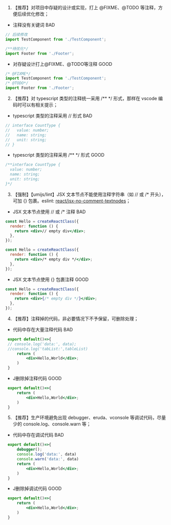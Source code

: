 1. 【推荐】对项目中存疑的设计或实现，打上 @FIXME、@TODO 等注释，方便后续优化修改；

- 注释没有关键词 <Badge type="error">BAD</Badge>

```jsx | pure
// 后续修改
import TestComponent from './TestComponent';

/**待优化*/
import Footer from './Footer';
```

- 对存疑设计打上@FIXME、@TODO等注释 <Badge type="success">GOOD</Badge>

```jsx | pure
/* @FIXME*/
import TestComponent from './TestComponent';
/* @TODO*/
import Footer from './Footer';
```

2. 【推荐】对 typescript 类型的注释统一采用 /\*\* \*/ 形式，那样在 vscode 编码时可以有相关提示；


-  typescript 类型的注释采用 // 形式 <Badge type="error">BAD</Badge>

```jsx | pure
// interface CountType {
//   value: number;
//   name: string;
//   unit: string;
// }
```


- typescript 类型的注释采用 /\*\* \*/ 形式 <Badge type="success">GOOD</Badge>

```jsx | pure
/**interface CountType {
  value: number;
  name: string;
  unit: string;
}*/
```

3. 【强制】【umijs/lint】JSX 文本节点不能使用注释字符串（如 // 或 /\* 开头），可加 {} 包裹。eslint: [react/jsx-no-comment-textnodes](https://github.com/jsx-eslint/eslint-plugin-react/blob/master/docs/rules/jsx-no-comment-textnodes.md)；

- JSX 文本节点使用 // 或 /\* 注释 <Badge type="error">BAD</Badge>

```jsx | pure
const Hello = createReactClass({
  render: function () {
    return <div>// empty div</div>;
  },
});

const Hello = createReactClass({
  render: function () {
    return <div>/* empty div */</div>;
  },
});
```

- JSX 文本节点使用 {} 包裹注释 <Badge type="success">GOOD</Badge>

```jsx | pure
const Hello = createReactClass({
  render: function () {
    return <div>{/* empty div */}</div>;
  },
});
```

4. 【推荐】注释掉的代码，非必要情况下不予保留，可删除处理；

- 代码中存在大量注释代码 <Badge type="error">BAD</Badge>

```jsx | pure
 export default()=>{
 // console.log('data:', data);
 //console.log('tabList:',tableList)
     return (
         <div>Hello,World</div>;
     )
 }
```
- J删除掉注释代码 <Badge type="success">GOOD</Badge>

```jsx | pure
 export default()=>{
     return (
         <div>Hello,World</div>;
     )
 }
```

5. 【推荐】生产环境避免出现 debugger、eruda、vconsole 等调试代码，尽量少的 console.log、console.warn 等；

- 代码中存在调试代码 <Badge type="error">BAD</Badge>

```jsx | pure
 export default()=>{
     debugger();
     console.log('data:', data)
     console.warn('data:', data)
     return (
         <div>Hello,World</div>;
     )
 }
```

- J删除掉调试代码 <Badge type="success">GOOD</Badge>

```jsx | pure
 export default()=>{
     return (
         <div>Hello,World</div>;
     )
 }
```

